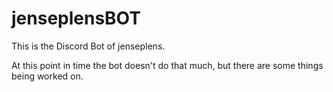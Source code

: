 # jenseplensBOT
This is the Discord Bot of jenseplens.

At this point in time the bot doesn't do that much, but there are some things being worked on.
